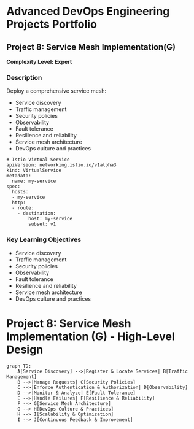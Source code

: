 # Advanced DevOps Engineering Projects Portfolio

## Project 8: Service Mesh Implementation(G)

**Complexity Level: Expert**

### Description



Deploy a comprehensive service mesh:

- Service discovery
- Traffic management
- Security policies
- Observability
- Fault tolerance
- Resilience and reliability
- Service mesh architecture
- DevOps culture and practices

```
# Istio Virtual Service
apiVersion: networking.istio.io/v1alpha3
kind: VirtualService
metadata:
  name: my-service
spec:
  hosts:
  - my-service
  http:
  - route:
    - destination:
        host: my-service
        subset: v1

```

### Key Learning Objectives

- Service discovery
- Traffic management
- Security policies
- Observability
- Fault tolerance
- Resilience and reliability
- Service mesh architecture
- DevOps culture and practices


# Project 8: Service Mesh Implementation (G) - High-Level Design

```mermaid
graph TD;
    A[Service Discovery] -->|Register & Locate Services| B[Traffic Management]
    B -->|Manage Requests| C[Security Policies]
    C -->|Enforce Authentication & Authorization| D[Observability]
    D -->|Monitor & Analyze| E[Fault Tolerance]
    E -->|Handle Failures| F[Resilience & Reliability]
    F --> G[Service Mesh Architecture]
    G --> H[DevOps Culture & Practices]
    H --> I[Scalability & Optimization]
    I --> J[Continuous Feedback & Improvement]
